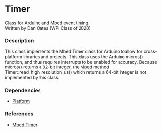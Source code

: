 # Timer
Class for Arduino and Mbed event timing  
Written by Dan Oates (WPI Class of 2020)

### Description
This class implements the Mbed Timer class for Arduino toallow for cross-platform libraries and projects. This class uses the Arduino micros() function, and thus requires interrupts to be enabled for accuracy. Because micros() returns a 32-bit integer, the Mbed method Timer::read_high_resolution_us() which returns a 64-bit integer is not implemented by this class.

### Dependencies
- [Platform](https://github.com/doates625/Platform.git)

### References
- [Mbed Timer](https://os.mbed.com/docs/mbed-os/v5.14/mbed-os-api-doxy/_timer_8h_source.html)